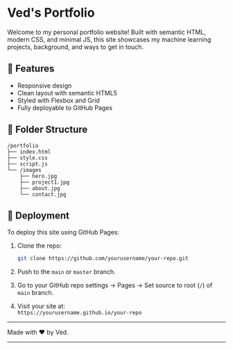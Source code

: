 
# Ved's Portfolio

Welcome to my personal portfolio website! Built with semantic HTML, modern CSS, and minimal JS, this site showcases my machine learning projects, background, and ways to get in touch.

## 🔧 Features

- Responsive design
- Clean layout with semantic HTML5
- Styled with Flexbox and Grid
- Fully deployable to GitHub Pages

## 📂 Folder Structure

```text
/portfolio
├── index.html
├── style.css
├── script.js
└── /images
    ├── hero.jpg
    ├── project1.jpg
    ├── about.jpg
    └── contact.jpg
```

## 🚀 Deployment

To deploy this site using GitHub Pages:

1. Clone the repo:  
   ```bash
   git clone https://github.com/yourusername/your-repo.git
   ```

2. Push to the `main` or `master` branch.

3. Go to your GitHub repo settings → Pages → Set source to root (`/`) of `main` branch.

4. Visit your site at:  
   `https://yourusername.github.io/your-repo`

---

Made with ❤️ by Ved.


---
